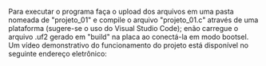 Para executar o programa faça o upload dos arquivos em uma pasta nomeada de "projeto_01" e compile o arquivo "projeto_01.c"
através de uma plataforma (sugere-se o uso do Visual Studio Code); enão carregue o arquivo .uf2 gerado em "build" na placa ao 
conectá-la em modo bootsel.
Um vídeo demonstrativo do funcionamento do projeto está disponível no seguinte endereço eletrônico:
